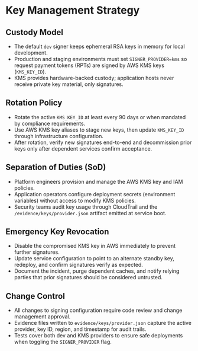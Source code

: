 # Key Management Strategy

## Custody Model
- The default `dev` signer keeps ephemeral RSA keys in memory for local development.
- Production and staging environments must set `SIGNER_PROVIDER=kms` so request payment tokens (RPTs) are signed by AWS KMS keys (`KMS_KEY_ID`).
- KMS provides hardware-backed custody; application hosts never receive private key material, only signatures.

## Rotation Policy
- Rotate the active `KMS_KEY_ID` at least every 90 days or when mandated by compliance requirements.
- Use AWS KMS key aliases to stage new keys, then update `KMS_KEY_ID` through infrastructure configuration.
- After rotation, verify new signatures end-to-end and decommission prior keys only after dependent services confirm acceptance.

## Separation of Duties (SoD)
- Platform engineers provision and manage the AWS KMS key and IAM policies.
- Application operators configure deployment secrets (environment variables) without access to modify KMS policies.
- Security teams audit key usage through CloudTrail and the `/evidence/keys/provider.json` artifact emitted at service boot.

## Emergency Key Revocation
- Disable the compromised KMS key in AWS immediately to prevent further signatures.
- Update service configuration to point to an alternate standby key, redeploy, and confirm signatures verify as expected.
- Document the incident, purge dependent caches, and notify relying parties that prior signatures should be considered untrusted.

## Change Control
- All changes to signing configuration require code review and change management approval.
- Evidence files written to `evidence/keys/provider.json` capture the active provider, key ID, region, and timestamp for audit trails.
- Tests cover both dev and KMS providers to ensure safe deployments when toggling the `SIGNER_PROVIDER` flag.
